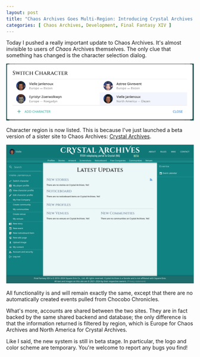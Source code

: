 ```yaml
---
layout: post
title: "Chaos Archives Goes Multi-Region: Introducing Crystal Archives!"
categories: [ Chaos Archives, Development, Final Fantasy XIV ]
---
```


Today I pushed a really important update to Chaos Archives. It's almost invisible to users of *Chaos* Archives themselves. The only clue that something has changed is the character selection dialog.

![Crystal Archives Characters](/assets/screenshots/crystalarchives_characters.png)

Character region is now listed. This is because I've just launched a beta version of a sister site to Chaos Archives: [Crystal Archives](https://crystalarchives.org/).

![Crystal Archives](/assets/screenshots/crystalarchives.png)

All functionality is and will remain exactly the same, except that there are no automatically created events pulled from Chocobo Chronicles.

What's more, accounts are shared between the two sites. They are in fact backed by the same shared backend and database; the only difference is that the information returned is filtered by region, which is Europe for Chaos Archives and North America for Crystal Archives.

Like I said, the new system is still in beta stage. In particular, the logo and color scheme are temporary. You're welcome to report any bugs you find!
